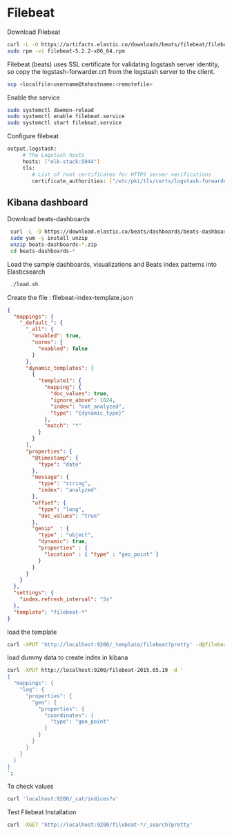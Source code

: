 # Filebeat

Download Filebeat
```sh
curl -L -O https://artifacts.elastic.co/downloads/beats/filebeat/filebeat-5.2.2-x86_64.rpm
sudo rpm -vi filebeat-5.2.2-x86_64.rpm
```
Filebeat (beats) uses SSL certificate for validating logstash server identity, so copy the logstash-forwarder.crt from the logstash server to the client.

```sh
scp <localfile>username@tohostname:<remotefile>

```
Enable the service
```sh
sudo systemctl daemon-reload
sudo systemctl enable filebeat.service
sudo systemctl start filebeat.service
```


Configure filebeat
```sh
output.logstash:
	 # The Logstash hosts
	 hosts: ["elk-stack:5044"]
	 tls:
	    # List of root certificates for HTTPS server verifications
	    certificate_authorities: ["/etc/pki/tls/certs/logstash-forwarder.crt"]
```


## Kibana dashboard
Download beats-dashboards
```sh
 curl -L -O https://download.elastic.co/beats/dashboards/beats-dashboards-1.3.1.zip
 sudo yum -y install unzip
 unzip beats-dashboards-*.zip
 cd beats-dashboards-*
```
Load the sample dashboards, visualizations and Beats index  patterns into Elasticsearch
```sh
 ./load.sh
```
Create the file : filebeat-index-template.json
```json
{
  "mappings": {
    "_default_": {
      "_all": {
        "enabled": true,
        "norms": {
          "enabled": false
        }
      },
      "dynamic_templates": [
        {
          "template1": {
            "mapping": {
              "doc_values": true,
              "ignore_above": 1024,
              "index": "not_analyzed",
              "type": "{dynamic_type}"
            },
            "match": "*"
          }
        }
      ],
      "properties": {
        "@timestamp": {
          "type": "date"
        },
        "message": {
          "type": "string",
          "index": "analyzed"
        },
        "offset": {
          "type": "long",
          "doc_values": "true"
        },
        "geoip"  : {
          "type" : "object",
          "dynamic": true,
          "properties" : {
            "location" : { "type" : "geo_point" }
          }
        }
      }
    }
  },
  "settings": {
    "index.refresh_interval": "5s"
  },
  "template": "filebeat-*"
}
```
load the template
```sh
curl -XPUT 'http://localhost:9200/_template/filebeat?pretty' -d@filebeat-index-template.json
```

load dummy data to create index in kibana
```sh
curl -XPUT http://localhost:9200/filebeat-2015.05.19 -d '
{
  "mappings": {
    "log": {
      "properties": {
        "geo": {
          "properties": {
            "coordinates": {
              "type": "geo_point"
            }
          }
        }
      }
    }
  }
}
';
```
To check values
```sh
curl 'localhost:9200/_cat/indices?v'
```
Test Filebeat Installation
```sh
curl -XGET 'http://localhost:9200/filebeat-*/_search?pretty'
```

